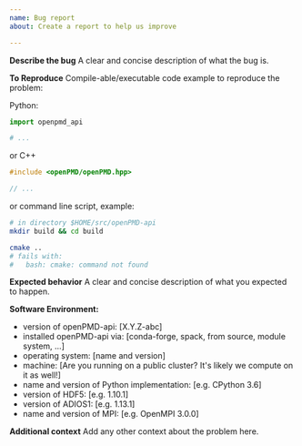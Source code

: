 ```yaml
---
name: Bug report
about: Create a report to help us improve

---
```


**Describe the bug**
A clear and concise description of what the bug is.

**To Reproduce**
Compile-able/executable code example to reproduce the problem:

Python:
```python
import openpmd_api

# ...
```
or C++
```C++
#include <openPMD/openPMD.hpp>

// ...
```

or command line script, example:
```bash
# in directory $HOME/src/openPMD-api
mkdir build && cd build

cmake ..
# fails with:
#   bash: cmake: command not found
```

**Expected behavior**
A clear and concise description of what you expected to happen.

**Software Environment:**
 - version of openPMD-api: [X.Y.Z-abc]
 - installed openPMD-api via: [conda-forge, spack, from source, module system, ...]
 - operating system: [name and version]
 - machine: [Are you running on a public cluster? It's likely we compute on it as well!]
 - name and version of Python implementation: [e.g. CPython 3.6]
 - version of HDF5: [e.g. 1.10.1]
 - version of ADIOS1: [e.g. 1.13.1]
 - name and version of MPI: [e.g. OpenMPI 3.0.0]

**Additional context**
Add any other context about the problem here.
